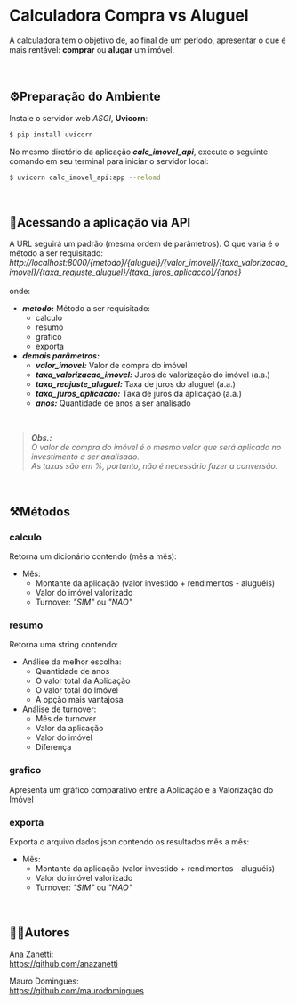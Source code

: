 # Calculadora Compra vs Aluguel

A calculadora tem o objetivo de, ao final de um período, apresentar o que é mais rentável: **comprar** ou **alugar** um imóvel.
<br><br><br>

## ⚙️Preparação do Ambiente

Instale o servidor web *ASGI*, **Uvicorn**:
```sh
$ pip install uvicorn
```
No mesmo diretório da aplicação ***calc_imovel_api***, execute o seguinte comando em seu terminal para iniciar o servidor local:
```sh
$ uvicorn calc_imovel_api:app --reload
```
<br>

## 🚀Acessando a aplicação via API

A URL seguirá um padrão (mesma ordem de parâmetros). O que varia é o método a ser requisitado:
*http://localhost:8000/{metodo}/{aluguel}/{valor_imovel}/{taxa_valorizacao_imovel}/{taxa_reajuste_aluguel}/{taxa_juros_aplicacao}/{anos}*
<br><br>
onde:

* ***metodo:*** Método a ser requisitado:
  * calculo
  * resumo
  * grafico
  * exporta
* ***demais parâmetros:*** 
  * ***valor_imovel:*** Valor de compra do imóvel
  * ***taxa_valorizacao_imovel:*** Juros de valorização do imóvel (a.a.)
  * ***taxa_reajuste_aluguel:*** Taxa de juros do aluguel (a.a.)
  * ***taxa_juros_aplicacao:*** Taxa de juros da aplicação (a.a.)
  * ***anos:*** Quantidade de anos a ser analisado

<br>

>***Obs.:*** <br>
>*O valor de compra do imóvel é o mesmo valor que será aplicado no investimento a ser analisado.* <br>
>*As taxas são em %, portanto, não é necessário fazer a conversão.*

<br>

## ⚒️Métodos

### calculo ##

Retorna um dicionário contendo (mês a mês):
  * Mês:
    * Montante da aplicação (valor investido + rendimentos - aluguéis)
    * Valor do imóvel valorizado
    * Turnover: *"SIM"* ou *"NAO"*

### resumo

Retorna uma string contendo:
  * Análise da melhor escolha:
    * Quantidade de anos
    * O valor total da Aplicação
    * O valor total do Imóvel
    * A opção mais vantajosa
  * Análise de turnover:
    * Mês de turnover
    * Valor da aplicação
    * Valor do imóvel
    * Diferença 

### grafico

Apresenta um gráfico comparativo entre a Aplicação e a Valorização do Imóvel

### exporta

Exporta o arquivo dados.json contendo os resultados mês a mês:
  * Mês:
    * Montante da aplicação (valor investido + rendimentos - aluguéis)
    * Valor do imóvel valorizado
    * Turnover: *"SIM"* ou *"NAO"*

<br>

## 👨‍💻Autores

Ana Zanetti:  
https://github.com/anazanetti  

Mauro Domingues:  
https://github.com/maurodomingues  
